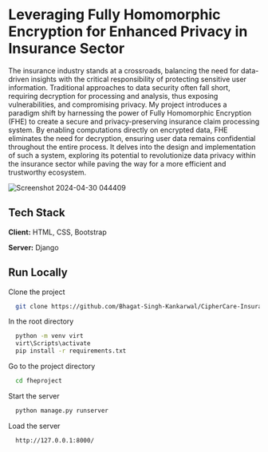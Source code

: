 # Leveraging Fully Homomorphic Encryption for Enhanced Privacy in Insurance Sector

The insurance industry stands at a crossroads, balancing the need for data-driven insights
with the critical responsibility of protecting sensitive user information. Traditional
approaches to data security often fall short, requiring decryption for processing and
analysis, thus exposing vulnerabilities, and compromising privacy. My project
introduces a paradigm shift by harnessing the power of Fully Homomorphic Encryption
(FHE) to create a secure and privacy-preserving insurance claim processing system. By enabling computations directly on encrypted data, FHE eliminates the need for
decryption, ensuring user data remains confidential throughout the entire process. It delves into the design and implementation of such a system, exploring its potential
to revolutionize data privacy within the insurance sector while paving the way for a more
efficient and trustworthy ecosystem.

![Screenshot 2024-04-30 044409](https://github.com/Bhagat-Singh-Kankarwal/CipherCare-Insurance/assets/131672704/f4be9980-b7ed-4ac6-ab1f-5360bdf78f30)


## Tech Stack

**Client:** HTML, CSS, Bootstrap

**Server:** Django



## Run Locally

Clone the project

```bash
  git clone https://github.com/Bhagat-Singh-Kankarwal/CipherCare-Insurance.git
```

In the root directory

```bash
  python -m venv virt
  virt\Scripts\activate
  pip install -r requirements.txt
```

Go to the project directory

```bash
  cd fheproject
```

Start the server

```bash
  python manage.py runserver
```

Load the server

```bash
  http://127.0.0.1:8000/
```


